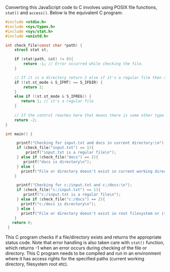 Converting this JavaScript code to C involves using POSIX file functions, `stat()` and `access()`. Below is the equivalent C program:

```C
#include <stdio.h>
#include <sys/types.h>
#include <sys/stat.h>
#include <unistd.h>

int check_file(const char *path) {
    struct stat st;

    if (stat(path, &st) != 0){
        return -1; // Error occurred while checking the file.
    }

    // If it is a directory return 2 else if it's a regular file then return 1
    if ((st.st_mode & S_IFMT) == S_IFDIR) {
        return 2;  
    } 
    else if ((st.st_mode & S_IFREG)) {
       return 1; // it's a regular file
    }
   
    // If the control reaches here that means there is some other type of file like device files etc
    return -2;  
} 

int main() {

     printf("Checking for input.txt and docs in current directory:\n");
     if (check_file("input.txt") == 1){
         printf("input.txt is a regular file\n");  
     } else if (check_file("docs") == 2){
        printf("docs is directory\n");   
     } else {
       printf("File or directory doesn't exist in current working directory or it may be of some other type.\n");  
    }

     printf("Checking for c:/input.txt and c:/docs:\n");
     if (check_file("c:/input.txt") == 1){
        printf("c:/input.txt is a regular file\n");   
     } else if (check_file("c:/docs") == 2){
       printf("c:/docs is directory\n");    
     } else {
       printf("File or directory doesn't exist in root filesystem or it may be of some other type.\n");  
    }
   return 0;
 }
```
This C program checks if a file/directory exists and returns the appropriate status code. Note that error handling is also taken care with `stat()` function, which returns -1 when an error occurs during checking of the file or directory. This C program needs to be compiled and run in an environment where it has access rights for the specified paths (current working directory, filesystem root etc).
